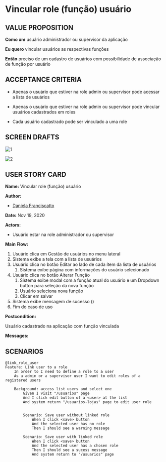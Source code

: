 # Vincular role (função) usuário

## VALUE PROPOSITION

 **Como um** usuário administrador ou supervisor da aplicação

 **Eu quero** vincular usuários as respectivas funções

 **Então** preciso de um cadastro de usuários com possibilidade de associação de função por usuário

## ACCEPTANCE CRITERIA

- Apenas o usuário que estiver na role admin ou supervisor pode acessar a lista de usuários

- Apenas o usuário que estiver na role admin ou supervisor pode vincular usuários cadastrados em roles

- Cada usuário cadastrado pode ser vinculado a uma role

## SCREEN DRAFTS

![1](/img/must-ERP/vincular-role1.png)

![2](/img/must-ERP/vincular-role2.png)

## USER STORY CARD

**Name:** Vincular role (função) usuário

**Author:** 

- [Daniela Franciscatto](https://github.com/danielaanjos) 

**Date:** Nov 19, 2020

**Actors:**  

- Usuário estar na role administrador ou supervisor

**Main Flow:**

1. Usuário clica em Gestão de usuários no menu lateral
2. Sistema exibe a tela com a lista de usuários
3. Usuário clica no botão Editar ao lado de cada ítem da lista de usuários
    1. Sistema exibe página com informações do usuário selecionado
4. Usuário clica no botão Alterar Função
    1. Sistema exibe modal com a função atual do usuário e um Dropdown button para seleção da nova função
    2. Usuário seleciona nova função
    3. Clicar em salvar
5. Sistema exibe mensagem de sucesso ()
6. Fim do caso de uso

**Postcondition:**

Usuário cadastrado na aplicação com função vinculada

**Messages:**



## SCENARIOS

```gherkin
@link_role_user
Feature: Link user to a role
    In order to I need to define a role to a user
    As a admin or a supervisor user I want to edit roles of a registered users

    Background: access list users and select one
        Given I visit "/usuarios" page
        And I click edit button of a <user> at the list
        And system return "/usuarios-lojas" page to edit user role

    
        Scenario: Save user without linked role
            When I click <save> button
            And the selected user has no role
            Then I should see a warning message

        Scenario: Save user with linked role
            When I click <save> button
            And the selected user has a chosen role
            Then I should see a sucess message
            And system return to "/usuarios" page
```